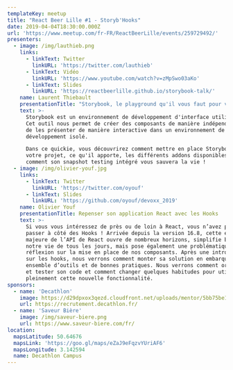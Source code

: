 ```yaml
---
templateKey: meetup
title: "React Beer Lille #1 - Storyb'Hooks"
date: 2019-04-04T18:30:00.000Z
url: 'https://www.meetup.com/fr-FR/ReactBeerLille/events/259729492/'
presenters:
  - image: /img/lauthieb.png
    links:
      - linkText: Twitter
        linkURL: 'https://twitter.com/lauthieb'
      - linkText: Vidéo
        linkURL: 'https://www.youtube.com/watch?v=zMpSwo03aKo'
      - linkText: Slides
        linkURL: 'https://reactbeerlille.github.io/storybook-talk/'
    name: Laurent Thiebault
    presentationTitle: "Storybook, le playground qu'il vous faut pour vos composants UI !"
    text: >-
      Storybook est un environnement de développement d'interface utilisateur.
      Cet outil nous permet de créer des composants de manière indépendante et
      de les présenter de manière interactive dans un environnement de
      développement isolé.

      Dans ce quickie, vous découvrirez comment mettre en place Storybook sur
      votre projet, ce qu'il apporte, les différents addons disponibles et
      comment son snapshot testing intégré vous sauvera la vie !
  - image: /img/olivier-youf.jpg
    links:
      - linkText: Twitter
        linkURL: 'https://twitter.com/oyouf'
      - linkText: Slides
        linkURL: 'https://github.com/oyouf/devoxx_2019'
    name: Olivier Youf
    presentationTitle: Repenser son application React avec les Hooks
    text: >-
      Si vous vous intéressez de près ou de loin à React, vous n’avez pas pu
      passer à côté des Hooks ! Arrivée depuis la version 16.8, cette évolution
      majeure de l’API de React ouvre de nombreux horizons, simplifie beaucoup
      notre vie de tous les jours, mais pose également une problématique de
      réflexion sur la mise en place de nos composants. Après une introduction
      sur les hooks, nous verrons comment monter sa solution en embarquant un
      ensemble d’outils et de bonnes pratiques. Nous verrons comment organiser
      et tester son code et comment changer quelques habitudes pour utiliser
      pleinement cette nouvelle fonctionnalité.
sponsors:
  - name: 'Decathlon'
    image: https://d29dpxox3qezd.cloudfront.net/uploads/mentor/5bb75be115a08823bad4f850/logo.png?v=1555653607
    url: https://recrutement.decathlon.fr/
  - name: 'Saveur Bière'
    image: /img/saveur-biere.png
    url: https://www.saveur-biere.com/fr/
location:
  mapsLatitude: 50.64676
  mapsLink: 'https://goo.gl/maps/eZaJ9eFqzvYUriAF6'
  mapsLongitude: 3.142594
  name: Decathlon Campus
---
```

